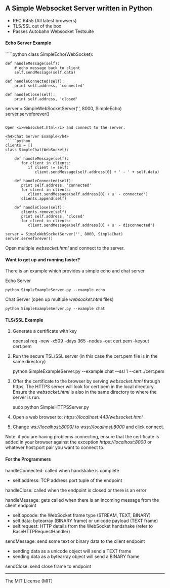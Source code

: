 <h2>A Simple Websocket Server written in Python</h2>

- RFC 6455 (All latest browsers)
- TLS/SSL out of the box
- Passes Autobahn Websocket Testsuite

<h4>Echo Server Example</h4>
`````python
class SimpleEcho(WebSocket):

    def handleMessage(self):
        # echo message back to client
        self.sendMessage(self.data)
    
    def handleConnected(self):
        print self.address, 'connected'
          
    def handleClose(self):
        print self.address, 'closed'

server = SimpleWebSocketServer('', 8000, SimpleEcho)
server.serveforever()
`````

Open <i>websocket.html</i> and connect to the server.

<h4>Chat Server Example</h4>
`````python
clients = []
class SimpleChat(WebSocket):

    def handleMessage(self):
       for client in clients:
          if client != self:
             client.sendMessage(self.address[0] + ' - ' + self.data)

    def handleConnected(self):
       print self.address, 'connected'
       for client in clients:
          client.sendMessage(self.address[0] + u' - connected')
       clients.append(self)

    def handleClose(self):
       clients.remove(self)
       print self.address, 'closed'
       for client in clients:
          client.sendMessage(self.address[0] + u' - disconnected')

server = SimpleWebSocketServer('', 8000, SimpleChat)
server.serveforever()
`````
Open multiple <i>websocket.html</i> and connect to the server.

<h4>Want to get up and running faster?</h4>

There is an example which provides a simple echo and chat server

Echo Server

    python SimpleExampleServer.py --example echo

Chat Server (open up multiple <i>websocket.html</i> files)
    
    python SimpleExampleServer.py --example chat


<h4>TLS/SSL Example</h4>

1) Generate a certificate with key

    openssl req -new -x509 -days 365 -nodes -out cert.pem -keyout cert.pem
    
2) Run the secure TSL/SSL server (in this case the cert.pem file is in the same directory)

    python SimpleExampleServer.py --example chat --ssl 1 --cert ./cert.pem
    
3) Offer the certificate to the browser by serving <i>websocket.html</i> through https. 
The HTTPS server will look for cert.pem in the local directory. 
Ensure the <i>websocket.html</i> is also in the same directory to where the server is run. 

    sudo python SimpleHTTPSServer.py

4) Open a web browser to: <i>https://localhost:443/websocket.html</i>

5) Change <i>ws://localhost:8000/</i> to <i>wss://localhost:8000</i> and click connect. 

Note: if you are having problems connecting, ensure that the certificate is added in your browser against the exception <i>https://localhost:8000</i> or whatever host:port pair you want to connect to. 

<h4>For the Programmers</h4>

handleConnected: called when handskake is complete
 - self.address: TCP address port tuple of the endpoint

handleClose: called when the endpoint is closed or there is an error

handleMessage: gets called when there is an incoming message from the client endpoint
 - self.opcode: the WebSocket frame type (STREAM, TEXT, BINARY)
 - self.data: bytearray (BINARY frame) or unicode payload (TEXT frame)  
 - self.request: HTTP details from the WebSocket handshake (refer to BaseHTTPRequestHandler)
 
sendMessage: send some text or binary data to the client endpoint
 - sending data as a unicode object will send a TEXT frame
 - sending data as a bytearray object will send a BINARY frame
 
sendClose: send close frame to endpoint


---------------------
The MIT License (MIT)

